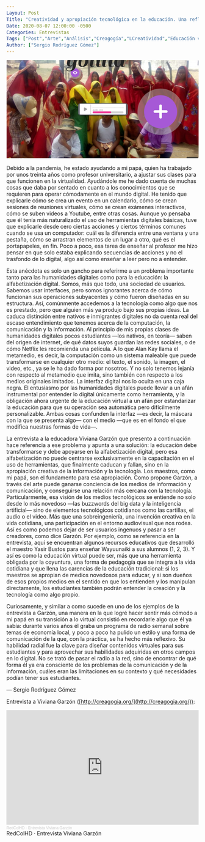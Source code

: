 ```yaml
---
Layout: Post
Title: "Creatividad y apropiación tecnológica en la educación. Una reflexión y una entrevista a la educadora Viviana Garzón"
Date: 2020-08-07 12:00:00 -0500
Categories: Entrevistas
Tags: ["Post","Arte","Análisis","Creagogía","LCreatividad","Educación virtual","Entrevista","Escuelas","Red Colombiana de Humanidades Digitales","Viviana Garzón"]  
Author: ["Sergio Rodríguez Gómez"]  
---
```

![Imagen portada](/assets/blog/Portada_viviana_garzon.png) 

Debido a la pandemia, he estado ayudando a mi papá, quien ha trabajado por unos treinta años como profesor universitario, a ajustar sus clases para que funcionen en la virtualidad. Ayudándole me he dado cuenta de muchas cosas que daba por sentado en cuanto a los conocimientos que se requieren para operar cómodamente en el mundo digital. He tenido que explicarle cómo se crea un evento en un calendario, cómo se crean sesiones de reuniones virtuales, cómo se crean exámenes interactivos, cómo se suben videos a Youtube, entre otras cosas. Aunque yo pensaba que él tenía más naturalizado el uso de herramientas digitales básicas, tuve que explicarle desde cero ciertas acciones y ciertos términos comunes cuando se usa un computador: cuál es la diferencia entre una ventana y una pestaña, cómo se arrastran elementos de un lugar a otro, qué es el portapapeles, en fin. Poco a poco, esa tarea de enseñar al profesor me hizo pensar en que solo estaba explicando secuencias de acciones y no el trasfondo de lo digital, algo así como enseñar a leer pero no a entender.

Esta anécdota es solo un gancho para referirme a un problema importante tanto para las humanidades digitales como para la educación: la alfabetización digital. Somos, más que todo, una sociedad de usuarios. Sabemos usar interfaces, pero somos ignorantes acerca de cómo funcionan sus operaciones subyacentes y cómo fueron diseñadas en su estructura. Así, comúnmente accedemos a la tecnología como algo que nos es prestado, pero que alguien más ya produjo bajo sus propias ideas. La caduca distinción entre nativos e inmigrantes digitales no da cuenta real del escaso entendimiento que tenemos acerca de la computación, la comunicación y la información. Al principio de mis propias clases de humanidades digitales pocos estudiantes —los nativos, en teoría— saben del origen de internet, de qué datos suyos guardan las redes sociales, o de cómo Netflix les recomienda una película. A lo que Alan Kay llama el metamedio, es decir, la computación como un sistema maleable que puede transformarse en cualquier otro medio: el texto, el sonido, la imagen, el video, etc., ya se le ha dado forma por nosotros. Y no solo tenemos lejanía con respecto al metamedio que imita, sino también con respecto a los medios originales imitados. La interfaz digital nos lo oculta en una caja negra. El entusiasmo por las humanidades digitales puede llevar a un afán instrumental por entender lo digital únicamente como herramienta, y la obligación ahora urgente de la educación virtual a un afán por estandarizar la educación para que su operación sea automática pero difícilmente personalizable. Ambas cosas confunden la interfaz —es decir, la máscara con la que se presenta algo— con el medio —que es en el fondo el que modifica nuestras formas de vida—.

La entrevista a la educadora Viviana Garzón que presento a continuación hace referencia a ese problema y apunta a una solución: la educación debe transformarse y debe apoyarse en la alfabetización digital, pero esa alfabetización no puede centrarse exclusivamente en la capacitación en el uso de herramientas, que finalmente caducan y fallan, sino en la apropiación creativa de la información y la tecnología. Los maestros, como mi papá, son el fundamento para esa apropiación. Como propone Garzón, a través del arte puede ganarse conciencia de los medios de información y comunicación, y conseguirse una relación más cercana con la tecnología. Particularmente, esa visión de los medios tecnológicos se entiende no solo desde lo más novedoso —las buzzwords del big data y la inteligencia artificial— sino de elementos tecnológicos cotidianos como las cartillas, el audio o el video. Más que una sobreingeniería, una invención creativa en la vida cotidiana, una participación en el entorno audiovisual que nos rodea. Así es como podemos dejar de ser usuarios ingenuos y pasar a ser creadores, como dice Garzón. Por ejemplo, como se referencia en la entrevista, aquí se encuentran algunos recursos educativos que desarrolló el maestro Yasir Bustos para enseñar Wayuunaiki a sus alumnos (1, 2, 3). Y así es como la educación virtual puede ser, más que una herramienta obligada por la coyuntura, una forma de pedagogía que se integra a la vida cotidiana y que llena las carencias de la educación tradicional: si los maestros se apropian de medios novedosos para educar, y si son dueños de esos propios medios en el sentido en que los entienden y los manipulan directamente, los estudiantes también podrán entender la creación y la tecnología como algo propio.

Curiosamente, y similar a como sucede en uno de los ejemplos de la entrevista a Garzón, una manera en la que logré hacer sentir más cómodo a mi papá en su transición a lo virtual consistió en recordarle algo que él ya sabía: durante varios años él graba un programa de radio semanal sobre temas de economía local, y poco a poco ha pulido un estilo y una forma de comunicación de la que, con la práctica, se ha hecho más reflexivo. Su habilidad radial fue la clave para diseñar contenidos virtuales para sus estudiantes y para aprovechar sus habilidades adquiridas en otros campos en lo digital. No se trató de pasar el radio a la red, sino de encontrar de qué forma él ya era consciente de los problemas de la comunicación y de la información, cuáles eran las limitaciones en su contexto y qué necesidades podían tener sus estudiantes.

— Sergio Rodríguez Gómez

Entrevista a Viviana Garzón ([http://creagogia.org/](http://creagogia.org/)):
<iframe width="100%" height="300" scrolling="no" frameborder="no" allow="autoplay" src="https://w.soundcloud.com/player/?url=https%3A//api.soundcloud.com/tracks/867070969&color=%23ff5500&auto_play=false&hide_related=false&show_comments=true&show_user=true&show_reposts=false&show_teaser=true&visual=true"></iframe><div style="font-size: 10px; color: #cccccc;line-break: anywhere;word-break: normal;overflow: hidden;white-space: nowrap;text-overflow: ellipsis; font-family: Interstate,Lucida Grande,Lucida Sans Unicode,Lucida Sans,Garuda,Verdana,Tahoma,sans-serif;font-weight: 100;"><a href="https://soundcloud.com/red-colombiana-de-humanidades-digitales" title="RedColHD" target="_blank" style="color: #cccccc; text-decoration: none;">RedColHD</a> · <a href="https://soundcloud.com/red-colombiana-de-humanidades-digitales/entrevista-viviana-garzon" title="Entrevista Viviana Garzón" target="_blank" style="color: #cccccc; text-decoration: none;">Entrevista Viviana Garzón</a></div>
RedColHD · Entrevista Viviana Garzón